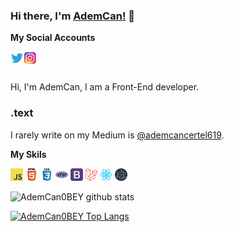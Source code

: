 ### Hi there, I'm [AdemCan!](https://ademcan.gitbook.io) 👋

**My Social Accounts**

<a href="https://twitter.com/Can0Bey">
  <img align="left" alt="AdemCan | Twitter" width="21px" src="https://raw.githubusercontent.com/AdemCan0BEY/AdemCan0BEY/master/assets/twitter.svg" />
</a>

<a href="https://www.instagram.com/ademcancertel_/">
  <img align="left" alt="AdemCan | İnstagram" width="21px" src="image/instagram.png" />
</a>

<br />
<br />

Hi, I'm AdemCan, I am a Front-End developer.

### .text
I rarely write on my Medium is [@ademcancertel619](https://medium.com/@ademcancertel619).<br>

**My Skils**  

<code><img height="20" src="https://raw.githubusercontent.com/github/explore/80688e429a7d4ef2fca1e82350fe8e3517d3494d/topics/javascript/javascript.png"></code>
<code><img height="20" src="https://raw.githubusercontent.com/github/explore/80688e429a7d4ef2fca1e82350fe8e3517d3494d/topics/html/html.png"></code>
<code><img height="20" src="https://raw.githubusercontent.com/github/explore/80688e429a7d4ef2fca1e82350fe8e3517d3494d/topics/css/css.png"></code> 
<code><img height="20" src="https://raw.githubusercontent.com/github/explore/80688e429a7d4ef2fca1e82350fe8e3517d3494d/topics/php/php.png"></code> 
<code><img height="20" src="image/bootstrap.png"></code> 
<code><img height="20" src="image/lavarel.png"></code> 
<code><img height="20" src="image/react.png"></code> 
<code><img height="20" src="image/electron.png"></code> 


![AdemCan0BEY github stats](https://github-readme-stats.vercel.app/api?username=AdemCan0BEY&show_icons=true&theme=radical)

[![AdemCan0BEY Top Langs](https://github-readme-stats.vercel.app/api/top-langs/?username=AdemCan0BEY)](https://github.com/AdemCan0BEY/github-readme-stats)
